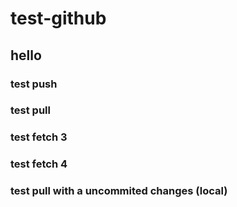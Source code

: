 # test-github

## hello

### test push

### test pull

### test fetch 3
### test fetch 4

### test pull with a uncommited changes (local)